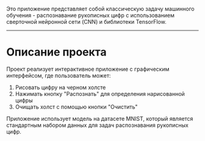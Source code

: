 Это приложение представляет собой классическую задачу машинного обучения - распознавание рукописных цифр с использованием сверточной нейронной сети (CNN) и библиотеки TensorFlow.

---

# Описание проекта
Проект реализует интерактивное приложение с графическим интерфейсом, где пользователь может:

1. Рисовать цифру на черном холсте
2. Нажимать кнопку "Распознать" для определения нарисованной цифры
3. Очищать холст с помощью кнопки "Очистить"

Приложение использует модель на датасете MNIST, который является стандартным набором данных для задач распознавания рукописных цифр.